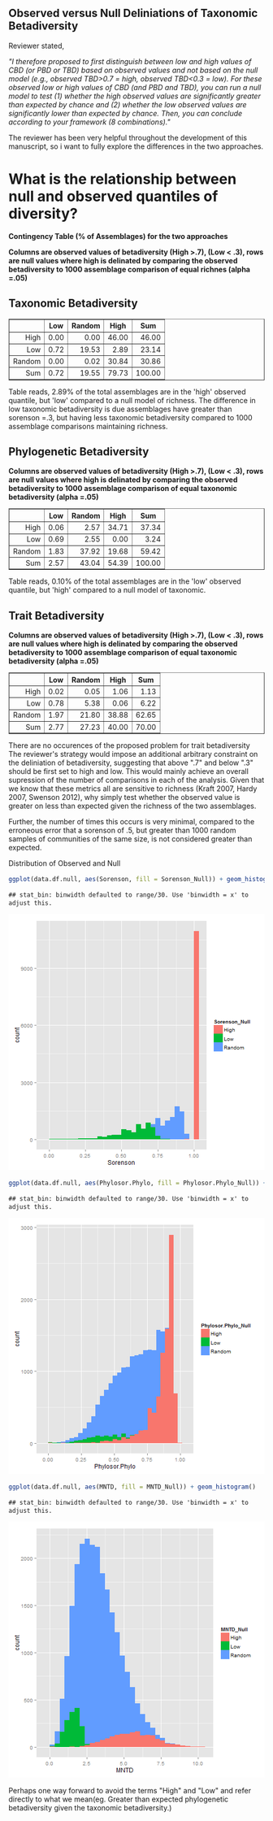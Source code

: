 Observed versus Null Deliniations of Taxonomic Betadiversity
---------------------

Reviewer stated,

*"I therefore proposed to first distinguish between low and high values of CBD (or PBD or TBD) based on observed values and not based on the null model (e.g., observed TBD>0.7 = high, observed TBD<0.3 = low). For these observed low or high values of CBD (and PBD and TBD), you can run a null model to test (1) whether the high observed values are significantly greater than expected by chance and (2) whether the low observed values are significantly lower than expected by chance. Then, you can conclude according to your framework (8 combinations)."*

The reviewer has been very helpful throughout the development of this manuscript, so i want to fully explore the differences in the two approaches.

What is the relationship between null and observed quantiles of diversity?
===========




**Contingency Table (% of Assemblages) for the two approaches**

**Columns are observed values of betadiversity (High >.7), (Low < .3), rows are null values where high is delinated by comparing the observed betadiversity to 1000 assemblage comparison of equal richnes (alpha =.05)**

Taxonomic Betadiversity
------------------------
<!-- html table generated in R 3.0.2 by xtable 1.7-1 package -->
<!-- Wed Feb 05 22:14:00 2014 -->
<TABLE border=1>
<TR> <TH>  </TH> <TH> Low </TH> <TH> Random </TH> <TH> High </TH> <TH> Sum </TH>  </TR>
  <TR> <TD align="right"> High </TD> <TD align="right"> 0.00 </TD> <TD align="right"> 0.00 </TD> <TD align="right"> 46.00 </TD> <TD align="right"> 46.00 </TD> </TR>
  <TR> <TD align="right"> Low </TD> <TD align="right"> 0.72 </TD> <TD align="right"> 19.53 </TD> <TD align="right"> 2.89 </TD> <TD align="right"> 23.14 </TD> </TR>
  <TR> <TD align="right"> Random </TD> <TD align="right"> 0.00 </TD> <TD align="right"> 0.02 </TD> <TD align="right"> 30.84 </TD> <TD align="right"> 30.86 </TD> </TR>
  <TR> <TD align="right"> Sum </TD> <TD align="right"> 0.72 </TD> <TD align="right"> 19.55 </TD> <TD align="right"> 79.73 </TD> <TD align="right"> 100.00 </TD> </TR>
   </TABLE>


Table reads, 2.89% of the total assemblages are in the 'high' observed quantile, but 'low' compared to a null model of richness. The difference in low taxonomic betadiversity is due assemblages have greater than sorenson =.3, but having less taxonomic betadiversity compared to 1000 assemblage comparisons maintaining richness.

Phylogenetic Betadiversity
------------------------

**Columns are observed values of betadiversity (High >.7), (Low < .3), rows are null values where high is delinated by comparing the observed betadiversity to 1000 assemblage comparison of equal taxonomic betadiversity (alpha =.05)**

<!-- html table generated in R 3.0.2 by xtable 1.7-1 package -->
<!-- Wed Feb 05 22:14:00 2014 -->
<TABLE border=1>
<TR> <TH>  </TH> <TH> Low </TH> <TH> Random </TH> <TH> High </TH> <TH> Sum </TH>  </TR>
  <TR> <TD align="right"> High </TD> <TD align="right"> 0.06 </TD> <TD align="right"> 2.57 </TD> <TD align="right"> 34.71 </TD> <TD align="right"> 37.34 </TD> </TR>
  <TR> <TD align="right"> Low </TD> <TD align="right"> 0.69 </TD> <TD align="right"> 2.55 </TD> <TD align="right"> 0.00 </TD> <TD align="right"> 3.24 </TD> </TR>
  <TR> <TD align="right"> Random </TD> <TD align="right"> 1.83 </TD> <TD align="right"> 37.92 </TD> <TD align="right"> 19.68 </TD> <TD align="right"> 59.42 </TD> </TR>
  <TR> <TD align="right"> Sum </TD> <TD align="right"> 2.57 </TD> <TD align="right"> 43.04 </TD> <TD align="right"> 54.39 </TD> <TD align="right"> 100.00 </TD> </TR>
   </TABLE>


Table reads, 0.10% of the total assemblages are in the 'low' observed quantile, but 'high' compared to a null model of taxonomic.

Trait Betadiversity
------------------------


**Columns are observed values of betadiversity (High >.7), (Low < .3), rows are null values where high is delinated by comparing the observed betadiversity to 1000 assemblage comparison of equal taxonomic betadiversity (alpha =.05)**

<!-- html table generated in R 3.0.2 by xtable 1.7-1 package -->
<!-- Wed Feb 05 22:14:01 2014 -->
<TABLE border=1>
<TR> <TH>  </TH> <TH> Low </TH> <TH> Random </TH> <TH> High </TH> <TH> Sum </TH>  </TR>
  <TR> <TD align="right"> High </TD> <TD align="right"> 0.02 </TD> <TD align="right"> 0.05 </TD> <TD align="right"> 1.06 </TD> <TD align="right"> 1.13 </TD> </TR>
  <TR> <TD align="right"> Low </TD> <TD align="right"> 0.78 </TD> <TD align="right"> 5.38 </TD> <TD align="right"> 0.06 </TD> <TD align="right"> 6.22 </TD> </TR>
  <TR> <TD align="right"> Random </TD> <TD align="right"> 1.97 </TD> <TD align="right"> 21.80 </TD> <TD align="right"> 38.88 </TD> <TD align="right"> 62.65 </TD> </TR>
  <TR> <TD align="right"> Sum </TD> <TD align="right"> 2.77 </TD> <TD align="right"> 27.23 </TD> <TD align="right"> 40.00 </TD> <TD align="right"> 70.00 </TD> </TR>
   </TABLE>


There are no occurences of the proposed problem for trait betadiversity
The reviewer's strategy would impose an additional arbitrary constraint on the deliniation of betadiversity, suggesting that above ".7" and below ".3" should be first set to high and low. This would mainly achieve an overall supression of the number of comparisons in each of the analysis. Given that we know that these metrics all are sensitive to richness (Kraft 2007, Hardy 2007, Swenson 2012), why simply test whether the observed value is greater on less than expected given the richness of the two assemblages. 

Further, the number of times this occurs is very minimal, compared to the erroneous error that a sorenson of .5, but greater than 1000 random samples of communities of the same size, is not considered greater than expected.

Distribution of Observed and Null


```r
ggplot(data.df.null, aes(Sorenson, fill = Sorenson_Null)) + geom_histogram()
```

```
## stat_bin: binwidth defaulted to range/30. Use 'binwidth = x' to adjust this.
```

![plot of chunk unnamed-chunk-5](figure/unnamed-chunk-51.png) 

```r
ggplot(data.df.null, aes(Phylosor.Phylo, fill = Phylosor.Phylo_Null)) + geom_histogram()
```

```
## stat_bin: binwidth defaulted to range/30. Use 'binwidth = x' to adjust this.
```

![plot of chunk unnamed-chunk-5](figure/unnamed-chunk-52.png) 

```r
ggplot(data.df.null, aes(MNTD, fill = MNTD_Null)) + geom_histogram()
```

```
## stat_bin: binwidth defaulted to range/30. Use 'binwidth = x' to adjust this.
```

![plot of chunk unnamed-chunk-5](figure/unnamed-chunk-53.png) 


Perhaps one way forward to avoid the terms "High" and "Low" and refer directly to what we mean(eg. Greater than expected phylogenetic betadiversity given the taxonomic betadiversity.) 
